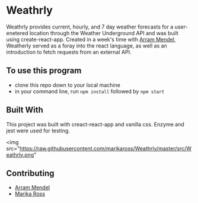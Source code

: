 # Weathrly
Weathrly provides current, hourly, and 7 day weather forecasts for a user-enetered location through the Weather Underground API and was built using create-react-app. Created in a week's time with [Arram Mendel](https://github.com/airum82), Weatherly served as a foray into the react language, as well as an introduction to fetch requests from an external API.

## To use this program
* clone this repo down to your local machine
* in your command line, run `npm install` followed by `npm start`

## Built With
This project was built with creact-react-app and vanilla css. Enzyme and jest were used for testing.  

<img src="https://raw.githubusercontent.com/marikaross/Weathrly/master/src/Weathrly.png"

## Contributing
* [Arram Mendel](https://github.com/airum82) 
* [Marika Ross](https://github.com/marikaross)


